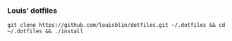 ### Louis' dotfiles 

```
git clone https://github.com/louisblin/dotfiles.git ~/.dotfiles && cd ~/.dotfiles && ./install
```
